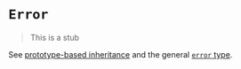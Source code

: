 # `Error`

> This is a stub

See [prototype-based inheritance][concept-prototype-inheritance] and the general [`error` type][type-error].

[concept-prototype-inheritance]: ../../../languages/javascript/info/prototype_inheritance.md
[type-error]: ../../../reference/types/error.md

